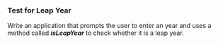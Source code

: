 ### Test for Leap Year 

Write an application that prompts the user to enter an year and uses a
method called _**isLeapYear**_ to check whether it is a leap year.